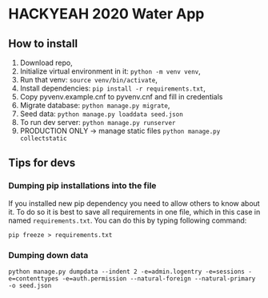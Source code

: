# HACKYEAH 2020 Water App

## How to install

1. Download repo,
2. Initialize virtual environment in it: `python -m venv venv`,
3. Run that venv: `source venv/bin/activate`,
4. Install dependencies: `pip install -r requirements.txt`,
5. Copy pyvenv.example.cnf to pyvenv.cnf and fill in credentials
6. Migrate database: `python manage.py migrate`,
7. Seed data: `python manage.py loaddata seed.json`
8. To run dev server: `python manage.py runserver`
9. PRODUCTION ONLY -> manage static files `python manage.py collectstatic`

## Tips for devs

### Dumping pip installations into the file

If you installed new pip dependency you need to allow others to know about it. To do so it is best to save all requirements
in one file, which in this case in named `requirements.txt`. You can do this by typing following command:

`pip freeze > requirements.txt`

### Dumping down data

`python manage.py dumpdata --indent 2 -e=admin.logentry -e=sessions -e=contenttypes -e=auth.permission --natural-foreign --natural-primary -o seed.json`
